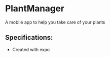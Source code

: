 # PlantManager

A mobile app to help you take care of your plants

## Specifications:

- Created with expo

